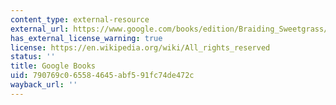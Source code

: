 ```yaml
---
content_type: external-resource
external_url: https://www.google.com/books/edition/Braiding_Sweetgrass/vmM9BAAAQBAJ?hl=en&gbpv=1
has_external_license_warning: true
license: https://en.wikipedia.org/wiki/All_rights_reserved
status: ''
title: Google Books
uid: 790769c0-6558-4645-abf5-91fc74de472c
wayback_url: ''
---
```

